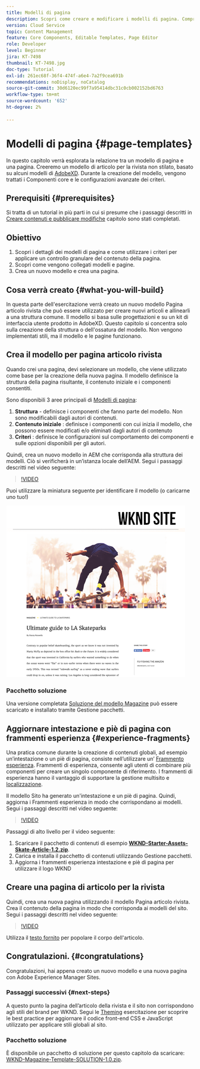 ```yaml
---
title: Modelli di pagina
description: Scopri come creare e modificare i modelli di pagina. Comprendere la relazione tra un modello di pagina e una pagina. Scopri come configurare i criteri di un modello di pagina per fornire governance granulare e coerenza del brand per i contenuti.  Viene creato un modello di articolo ben strutturato per la rivista, basato su un modello fornito da Adobe XD.
version: Cloud Service
topic: Content Management
feature: Core Components, Editable Templates, Page Editor
role: Developer
level: Beginner
jira: KT-7498
thumbnail: KT-7498.jpg
doc-type: Tutorial
exl-id: 261ec68f-36f4-474f-a6e4-7a2f9cea691b
recommendations: noDisplay, noCatalog
source-git-commit: 30d6120ec99f7a95414dbc31c0cb002152bd6763
workflow-type: tm+mt
source-wordcount: '652'
ht-degree: 2%

---
```


# Modelli di pagina {#page-templates}

In questo capitolo verrà esplorata la relazione tra un modello di pagina e una pagina. Creeremo un modello di articolo per la rivista non stilato, basato su alcuni modelli di [AdobeXD](https://www.adobe.com/products/xd.html). Durante la creazione del modello, vengono trattati i Componenti core e le configurazioni avanzate dei criteri.

## Prerequisiti {#prerequisites}

Si tratta di un tutorial in più parti in cui si presume che i passaggi descritti in [Creare contenuti e pubblicare modifiche](./author-content-publish.md) capitolo sono stati completati.

## Obiettivo

1. Scopri i dettagli dei modelli di pagina e come utilizzare i criteri per applicare un controllo granulare del contenuto della pagina.
1. Scopri come vengono collegati modelli e pagine.
1. Crea un nuovo modello e crea una pagina.

## Cosa verrà creato {#what-you-will-build}

In questa parte dell&#39;esercitazione verrà creato un nuovo modello Pagina articolo rivista che può essere utilizzato per creare nuovi articoli e allinearli a una struttura comune. Il modello si basa sulle progettazioni e su un kit di interfaccia utente prodotto in AdobeXD. Questo capitolo si concentra solo sulla creazione della struttura o dell&#39;ossatura del modello. Non vengono implementati stili, ma il modello e le pagine funzionano.

## Crea il modello per pagina articolo rivista

Quando crei una pagina, devi selezionare un modello, che viene utilizzato come base per la creazione della nuova pagina. Il modello definisce la struttura della pagina risultante, il contenuto iniziale e i componenti consentiti.

Sono disponibili 3 aree principali di [Modelli di pagina](https://experienceleague.adobe.com/docs/experience-manager-cloud-service/sites/authoring/features/templates.html?lang=it):

1. **Struttura** - definisce i componenti che fanno parte del modello. Non sono modificabili dagli autori di contenuti.
1. **Contenuto iniziale** : definisce i componenti con cui inizia il modello, che possono essere modificati e/o eliminati dagli autori di contenuto
1. **Criteri** : definisce le configurazioni sul comportamento dei componenti e sulle opzioni disponibili per gli autori.

Quindi, crea un nuovo modello in AEM che corrisponda alla struttura dei modelli. Ciò si verificherà in un’istanza locale dell’AEM. Segui i passaggi descritti nel video seguente:

>[!VIDEO](https://video.tv.adobe.com/v/332915?quality=12&learn=on)

Puoi utilizzare la miniatura seguente per identificare il modello (o caricarne uno tuo!)

![Miniatura modello pagina articolo](./assets/page-templates/article-page-template-thumbnail.png)


### Pacchetto soluzione

Una versione completata [Soluzione del modello Magazine](assets/page-templates/WKND-Magazine-Template-SOLUTION-1.1.zip) può essere scaricato e installato tramite Gestione pacchetti.

## Aggiornare intestazione e piè di pagina con frammenti esperienza {#experience-fragments}

Una pratica comune durante la creazione di contenuti globali, ad esempio un’intestazione o un piè di pagina, consiste nell’utilizzare un’ [Frammento esperienza](https://experienceleague.adobe.com/docs/experience-manager-learn/sites/experience-fragments/experience-fragments-feature-video-use.html). Frammenti di esperienza, consente agli utenti di combinare più componenti per creare un singolo componente di riferimento. I frammenti di esperienza hanno il vantaggio di supportare la gestione multisito e [localizzazione](https://experienceleague.adobe.com/docs/experience-manager-core-components/using/components/experience-fragment.html?lang=en#localized-site-structure).

Il modello Sito ha generato un&#39;intestazione e un piè di pagina. Quindi, aggiorna i Frammenti esperienza in modo che corrispondano ai modelli. Segui i passaggi descritti nel video seguente:

>[!VIDEO](https://video.tv.adobe.com/v/332916?quality=12&learn=on)

Passaggi di alto livello per il video seguente:

1. Scaricare il pacchetto di contenuti di esempio **[WKND-Starter-Assets-Skate-Article-1.2.zip](assets/page-templates/WKND-Starter-Assets-Skate-Article-1.2.zip)**.
1. Carica e installa il pacchetto di contenuti utilizzando Gestione pacchetti.
1. Aggiorna i frammenti esperienza intestazione e piè di pagina per utilizzare il logo WKND

## Creare una pagina di articolo per la rivista

Quindi, crea una nuova pagina utilizzando il modello Pagina articolo rivista. Crea il contenuto della pagina in modo che corrisponda ai modelli del sito. Segui i passaggi descritti nel video seguente:

>[!VIDEO](https://video.tv.adobe.com/v/332917?quality=12&learn=on)

Utilizza il [testo fornito](./assets/page-templates/la-skateparks-copy.txt) per popolare il corpo dell&#39;articolo.

## Congratulazioni. {#congratulations}

Congratulazioni, hai appena creato un nuovo modello e una nuova pagina con Adobe Experience Manager Sites.

### Passaggi successivi {#next-steps}

A questo punto la pagina dell’articolo della rivista e il sito non corrispondono agli stili del brand per WKND. Segui le [Theming](theming.md) esercitazione per scoprire le best practice per aggiornare il codice front-end CSS e JavaScript utilizzato per applicare stili globali al sito.

### Pacchetto soluzione

È disponibile un pacchetto di soluzione per questo capitolo da scaricare: [WKND-Magazine-Template-SOLUTION-1.0.zip](assets/page-templates/WKND-Magazine-Template-SOLUTION-1.0.zip).
